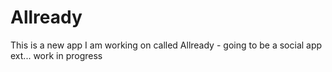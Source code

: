 # Allready
This is a new app I am working on called Allready - going to be a social app ext... work in progress
